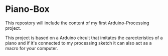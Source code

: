 # Piano-Box
This repostory will include the content of my first Arduino-Processing project.

This project is based on a Arduino circuit that imitates the carecteristics of a piano and if it's connected to my processing sketch it can also act as a macro for your computer.

